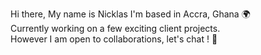 Hi there, My name is Nicklas 
I'm based in Accra, Ghana 🌍  
Currently working on a few exciting client projects.
<br/> However I am open to collaborations, let's chat ! 🧠
